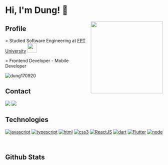<h1> Hi, I'm Dung! 👋</h1>
<img align='right' src="https://media.giphy.com/media/ieyl9zmCjO4b4t6qoY/giphy.gif" width="230">

## Profile

<p> > Studied Software Engineering at <a href="https://hcmuni.fpt.edu.vn/">FPT University</a> <img src="https://media.giphy.com/media/fYSnHlufseco8Fh93Z/giphy.gif" width="30"></p>
<p> > Frontend Developer - Mobile Developer</p>
<img src="https://komarev.com/ghpvc/?username=dung170920" alt="dung170920" />

## Contact

[![](https://img.shields.io/badge/Facebook-NguyenDung-%231877F2)](https://www.facebook.com/profile.php?id=100052504742756)
[![](https://img.shields.io/badge/Gmail-dungnguyen09172000%40gmail.com-red)](mailto:dungnguyen09172000@gmail.com)

## Technologies

<p align="center">
<a href="https://github.com/dung170920"><img src="https://img.shields.io/badge/JavaScript-f5f542.svg?style=for-the-badge&logo=javascript&logoColor=ffffff" alt="javascript"></a>
<a href="https://github.com/dung170920"><img src="https://img.shields.io/badge/TypeScript-blue.svg?style=for-the-badge&logo=typescript&logoColor=ffffff" alt="typescript"></a>
<a href="https://github.com/dung170920"><img src="https://img.shields.io/badge/HTML-orange.svg?style=for-the-badge&logo=html5&logoColor=ffffff" alt="html"></a>
<a href="https://github.com/dung170920"><img src="https://img.shields.io/badge/CSS3-3aabe8.svg?style=for-the-badge&logo=css3&logoColor=ffffff" alt="css3"></a>
<a href="https://github.com/dung170920"><img src="https://img.shields.io/badge/ReactJS-61DAFB.svg?style=for-the-badge&logo=React&logoColor=ffffff" alt="ReactJS"></a>
  <a href="https://github.com/dung170920"><img src="https://img.shields.io/badge/dart-0175C2.svg?style=for-the-badge&logo=dart&logoColor=ffffff" alt="dart"></a>
<a href="https://github.com/dung170920"><img src="https://img.shields.io/badge/Flutter-02569B.svg?style=for-the-badge&logo=Flutter&logoColor=ffffff" alt="Flutter"></a>
  <a href="https://github.com/dung170920"><img src="https://img.shields.io/badge/node.js-%23339933.svg?&style=for-the-badge&logo=node.js&logoColor=white" alt="node"></a>
  <br/>
<!--   <br/>
  <a href="https://github.com/dung170920"><img src="https://img.shields.io/badge/figma-F24E1E.svg?style=for-the-badge&logo=figma&logoColor=ffffff" alt="Figma"></a>
  <a href="https://github.com/dung170920"><img src="https://img.shields.io/badge/git-F05032.svg?style=for-the-badge&logo=git&logoColor=ffffff" alt="git"></a>
  <a href="https://github.com/dung170920"><img src="https://img.shields.io/badge/postman-FF6C37.svg?style=for-the-badge&logo=postman&logoColor=ffffff" alt="postman"></a>
  <a href="https://github.com/dung170920"><img src="https://img.shields.io/badge/firebase-FFCA28.svg?style=for-the-badge&logo=firebase&logoColor=ffffff" alt="firebase"></a>
  <a href="https://github.com/dung170920"><img src="https://img.shields.io/badge/mysql-4479A1.svg?style=for-the-badge&logo=mysql&logoColor=ffffff" alt="mysql"></a>
  <a href="https://github.com/dung170920"><img src="https://img.shields.io/badge/trello-0052CC.svg?style=for-the-badge&logo=trello&logoColor=ffffff" alt="trello"></a> -->
</p><br>

## Github Stats

<img src="https://github-readme-stats.vercel.app/api?username=dung170920&show_icons=true&theme=radical" alt=""/>

<img src="https://github-readme-stats.vercel.app/api/top-langs?username=dung170920&layout=donut-vertical&theme=radical" alt="" />
